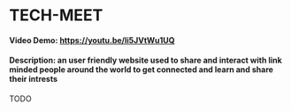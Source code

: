 # TECH-MEET
#### Video Demo: https://youtu.be/li5JVtWu1UQ  <URL HERE>
#### Description: an user friendly website used to share and interact with link minded people around the world to get connected and learn and share their intrests
TODO